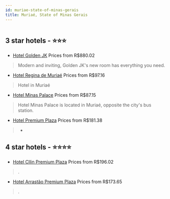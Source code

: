 ```yaml
---
id: muriae-state-of-minas-gerais
title: Muriaé, State of Minas Gerais
---
```


<center><img src="https://static.hotelurbano.com/reservas/prod0/5/5630/5d4b133d3d3b7_hotel-cllin.jpg" alt="" /></center>


##  3 star hotels - ⭐️⭐️⭐️

-    [Hotel Golden JK](https://us.hurb.com/hotels/muriae/hotel-golden-jk-6193?cmp=18055) Prices from R$880.02
   > Modern and inviting, Golden JK's new room has everything you need.
-    [Hotel Regina de Muriaé](https://us.hurb.com/hotels/muriae/hotel-regina-de-muriae-6035?cmp=18055) Prices from R$97.16
   > Hotel in Muriaé
-    [Hotel Minas Palace](https://us.hurb.com/hotels/muriae/hotel-minas-palace-11786?cmp=18055) Prices from R$87.15
   > Hotel Minas Palace is located in Muriaé, opposite the city's bus station.
-    [Hotel Premium Plaza](https://us.hurb.com/hotels/muriae/hotel-premium-plaza-5463?cmp=18055) Prices from R$181.38
   > *

##  4 star hotels - ⭐️⭐️⭐️⭐️

-    [Hotel Cllin Premium Plaza](https://us.hurb.com/hotels/muriae/hotel-cllin-5630?cmp=18055) Prices from R$196.02
   > .
-    [Hotel Arrastão Premium Plaza](https://us.hurb.com/hotels/muriae/hotel-arrastao-5686?cmp=18055) Prices from R$173.65
   > .
